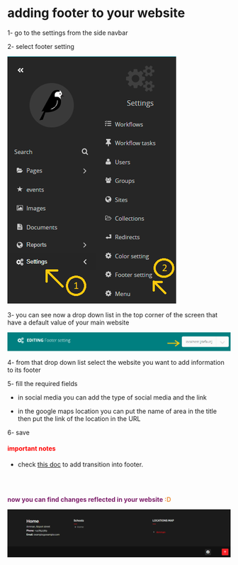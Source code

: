 # adding footer to your website 

1- go to the settings from the side navbar 

2- select footer setting 

![site footer settings](../images/footer/footer_settings.png)

3- you can see now a drop down list in the top corner of the screen that have a default value of your main website

![site domain drop down list](../images/footer/sitedomain_footer.PNG)

4- from that drop down list select the website you want to add information to its footer

5- fill the required fields 

- in social media you can add the type of social media and the link 
    
- in the google maps location you can put the name of area in the title then put the link of the location in the URL

6- save 

<h4 style="color:red">important notes</h4>

- check [this doc](documents/localization.md#steps-to-translate-a-footer) to add transition into footer.

<br/> 
<br/> 

<p style='color:#7D1E6A;font-weight:bold;'>now you can find changes reflected in your website <span style='color:#EC994B'>:D</span> </p>

![footer example](../images/footer/footer_example.PNG)